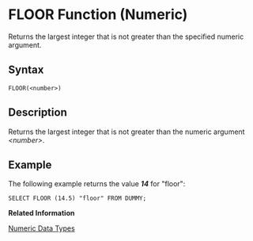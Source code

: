 <!-- loio20e1c2b47519101484d8af631b6845f9 -->

# FLOOR Function \(Numeric\)

Returns the largest integer that is not greater than the specified numeric argument.



<a name="loio20e1c2b47519101484d8af631b6845f9__sql_function_floor_1sql_function_floor_syntax"/>

## Syntax

```
FLOOR(<number>)
```



<a name="loio20e1c2b47519101484d8af631b6845f9__sql_function_floor_1sql_function_floor_description"/>

## Description

Returns the largest integer that is not greater than the numeric argument *<number\>*.



<a name="loio20e1c2b47519101484d8af631b6845f9__sql_function_floor_1sql_function_floor_examples"/>

## Example

The following example returns the value ***14*** for "floor":

```
SELECT FLOOR (14.5) "floor" FROM DUMMY;
```

**Related Information**  


[Numeric Data Types](../numeric-data-types-4ee2f26.md "Numeric data types are used to store numeric information.")

